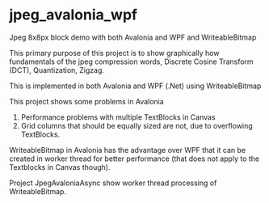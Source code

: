 # jpeg_avalonia_wpf
Jpeg 8x8px block demo with both Avalonia and WPF and WriteableBitmap

This primary purpose of this project is to show graphically how fundamentals of the jpeg compression words, Discrete Cosine Transform (DCT), Quantization, Zigzag.

This is implemented in both Avalonia and WPF (.Net) using WriteableBitmap

This project shows some problems in Avalonia

1. Performance problems with multiple TextBlocks in Canvas
2. Grid columns that should be equally sized are not, due to overflowing TextBlocks.

WriteableBitmap in Avalonia has the advantage over WPF that it can be created in worker thread for better performance
(that does not apply to the Textblocks in Canvas though).

Project JpegAvaloniaAsync show worker thread processing of WriteableBitmap.
